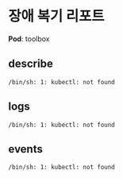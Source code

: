# 장애 복기 리포트
**Pod**: toolbox

## describe
```text
/bin/sh: 1: kubectl: not found
```
## logs
```text
/bin/sh: 1: kubectl: not found
```
## events
```text
/bin/sh: 1: kubectl: not found
```
